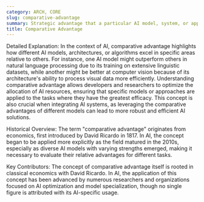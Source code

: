 ```yaml
---
category: ARCH, CORE
slug: comparative-advantage
summary: Strategic advantage that a particular AI model, system, or approach has over others in performing specific tasks more efficiently or effectively due to unique strengths or capabilities.
title: Comparative Advantage
---
```


Detailed Explanation: In the context of AI, comparative advantage highlights how different AI models, architectures, or algorithms excel in specific areas relative to others. For instance, one AI model might outperform others in natural language processing due to its training on extensive linguistic datasets, while another might be better at computer vision because of its architecture's ability to process visual data more efficiently. Understanding comparative advantage allows developers and researchers to optimize the allocation of AI resources, ensuring that specific models or approaches are applied to the tasks where they have the greatest efficacy. This concept is also crucial when integrating AI systems, as leveraging the comparative advantages of different models can lead to more robust and efficient AI solutions.

Historical Overview: The term "comparative advantage" originates from economics, first introduced by David Ricardo in 1817. In AI, the concept began to be applied more explicitly as the field matured in the 2010s, especially as diverse AI models with varying strengths emerged, making it necessary to evaluate their relative advantages for different tasks.

Key Contributors: The concept of comparative advantage itself is rooted in classical economics with David Ricardo. In AI, the application of this concept has been advanced by numerous researchers and organizations focused on AI optimization and model specialization, though no single figure is attributed with its AI-specific usage.